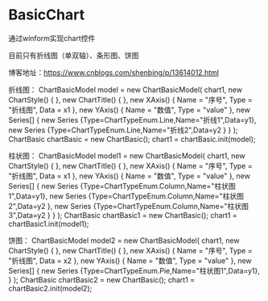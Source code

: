 # BasicChart

通过winform实现chart控件

目前只有折线图（单双轴）、条形图、饼图

博客地址：https://www.cnblogs.com/shenbing/p/13614012.html
 

 
折线图：
        ChartBasicModel model = new ChartBasicModel(
                 chart1,
                 new ChartStyle() { },
                 new ChartTitle() { },
                 new XAxis() { Name = "序号", Type = "折线图", Data = x1 },
                 new YAxis() { Name = "数值", Type = "value" },
                 new Series[] {
                    new Series {Type=ChartTypeEnum.Line,Name="折线1",Data=y1},
                    new Series {Type=ChartTypeEnum.Line,Name="折线2",Data=y2 }
                 }
              );
        ChartBasic chartBasic = new ChartBasic();
        chart1 = chartBasic.init(model);

柱状图：
ChartBasicModel model1 = new ChartBasicModel(
   chart1,
   new ChartStyle() { },
   new ChartTitle() { },
   new XAxis() { Name = "序号", Type = "折线图", Data = x1 },
   new YAxis() { Name = "数值", Type = "value" },
   new Series[] {
     new Series {Type=ChartTypeEnum.Column,Name="柱状图1",Data=y1},
     new Series {Type=ChartTypeEnum.Column,Name="柱状图2",Data=y2 },
     new Series {Type=ChartTypeEnum.Column,Name="柱状图3",Data=y2 }
   }
);
ChartBasic chartBasic1 = new ChartBasic();
chart1 = chartBasic1.init(model1);

饼图：
ChartBasicModel model2 = new ChartBasicModel(
   chart1,
   new ChartStyle() { },
   new ChartTitle() { },
   new XAxis() { Name = "序号", Type = "折线图", Data = x2 },
   new YAxis() { Name = "数值", Type = "value" },
   new Series[] {
     new Series {Type=ChartTypeEnum.Pie,Name="柱状图1",Data=y1},
   }
);
ChartBasic chartBasic2 = new ChartBasic();
chart1 = chartBasic2.init(model2);
